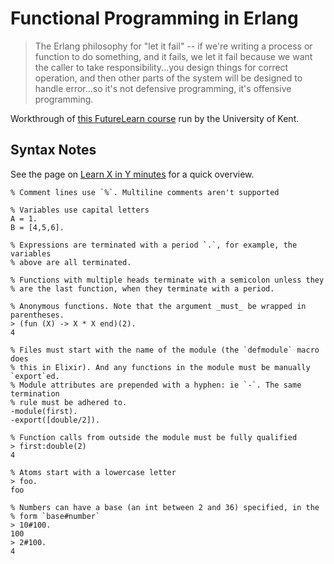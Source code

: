 # Functional Programming in Erlang

> The Erlang philosophy for "let it fail" -- if we're writing a process
> or function to do something, and it fails, we let it fail because we
> want the caller to take responsibility...you design things for correct
> operation, and then other parts of the system will be designed to handle
> error...so it's not defensive programming, it's offensive programming.

Workthrough of [this FutureLearn course](https://www.futurelearn.com/courses/functional-programming-erlang/) run by the University of Kent.

## Syntax Notes

See the page on [Learn X in Y minutes](https://learnxinyminutes.com/docs/erlang/) for a quick overview.

```
% Comment lines use `%`. Multiline comments aren't supported

% Variables use capital letters
A = 1.
B = [4,5,6].

% Expressions are terminated with a period `.`, for example, the variables
% above are all terminated.

% Functions with multiple heads terminate with a semicolon unless they
% are the last function, when they terminate with a period.

% Anonymous functions. Note that the argument _must_ be wrapped in parentheses.
> (fun (X) -> X * X end)(2).
4

% Files must start with the name of the module (the `defmodule` macro does
% this in Elixir). And any functions in the module must be manually `export`ed.
% Module attributes are prepended with a hyphen: ie `-`. The same termination
% rule must be adhered to.
-module(first).
-export([double/2]).

% Function calls from outside the module must be fully qualified
> first:double(2)
4

% Atoms start with a lowercase letter
> foo.
foo

% Numbers can have a base (an int between 2 and 36) specified, in the
% form `base#number`
> 10#100.
100
> 2#100.
4
```



